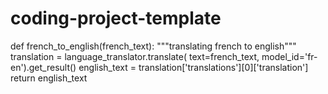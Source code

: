# coding-project-template

def french_to_english(french_text):
    """translating french to english"""
    translation = language_translator.translate(
    text=french_text,
    model_id='fr-en').get_result()
    english_text = translation['translations'][0]['translation']
    return english_text
